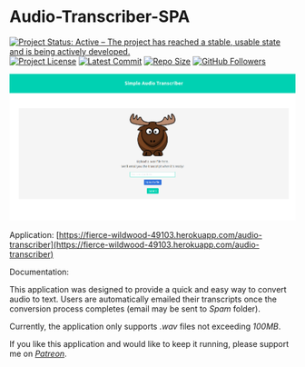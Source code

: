 # Audio-Transcriber-SPA

[![Project Status: Active – The project has reached a stable, usable state and is being actively developed.](https://www.repostatus.org/badges/latest/active.svg)](https://www.repostatus.org/#active)
[![Project License](https://img.shields.io/github/license/jordan396/Audio-Transcriber-SPA.svg)](https://img.shields.io/github/license/jordan396/Audio-Transcriber-SPA.svg)
[![Latest Commit](https://img.shields.io/github/last-commit/jordan396/Audio-Transcriber-SPA/master.svg)](https://img.shields.io/github/last-commit/jordan396/Audio-Transcriber-SPA/master.svg)
[![Repo Size](https://img.shields.io/github/repo-size/jordan396/Audio-Transcriber-SPA.svg)](https://img.shields.io/github/repo-size/jordan396/Audio-Transcriber-SPA.svg)
[![GitHub Followers](https://img.shields.io/github/followers/jordan396.svg?label=Follow)](https://img.shields.io/github/followers/jordan396.svg?label=Follow)

!["homepage"](img/homepage-vue.png)

Application: [https://fierce-wildwood-49103.herokuapp.com/audio-transcriber](https://fierce-wildwood-49103.herokuapp.com/audio-transcriber)

Documentation: 

This application was designed to provide a quick and easy way to convert audio to text. Users are automatically emailed their transcripts once the conversion process completes (email may be sent to *Spam* folder). 

Currently, the application only supports *.wav* files not exceeding *100MB*.

If you like this application and would like to keep it running, please support me on [*Patreon*](https://www.patreon.com/TheBackyardMoose).
